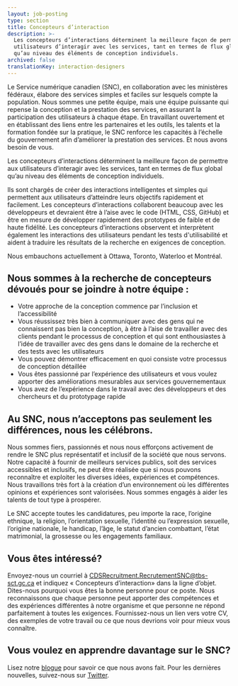 ```yaml
---
layout: job-posting
type: section
title: Concepteurs d’interaction
description: >-
  Les concepteurs d’interactions déterminent la meilleure façon de permettre aux
  utilisateurs d’interagir avec les services, tant en termes de flux global
  qu’au niveau des éléments de conception individuels.
archived: false
translationKey: interaction-designers
---
```

Le Service numérique canadien (SNC), en collaboration avec les ministères fédéraux, élabore des services simples et faciles sur lesquels compte la population. Nous sommes une petite équipe, mais une équipe puissante qui repense la conception et la prestation des services, en assurant la participation des utilisateurs à chaque étape. En travaillant ouvertement et en établissant des liens entre les partenaires et les outils, les talents et la formation fondée sur la pratique, le SNC renforce les capacités à l’échelle du gouvernement afin d’améliorer la prestation des services. Et nous avons besoin de vous.

Les concepteurs d’interactions déterminent la meilleure façon de permettre aux utilisateurs d’interagir avec les services, tant en termes de flux global qu’au niveau des éléments de conception individuels.

Ils sont chargés de créer des interactions intelligentes et simples qui permettent aux utilisateurs d’atteindre leurs objectifs rapidement et facilement. Les concepteurs d’interactions collaborent beaucoup avec les développeurs et devraient être à l’aise avec le code (HTML, CSS, GitHub) et être en mesure de développer rapidement des prototypes de faible et de haute fidélité. Les concepteurs d’interactions observent et interprètent également les interactions des utilisateurs pendant les tests d'utilisabilité et aident à traduire les résultats de la recherche en exigences de conception. 

Nous embauchons actuellement à Ottawa, Toronto, Waterloo et Montréal.

## Nous sommes à la recherche de concepteurs dévoués pour se joindre à notre équipe :

* Votre approche de la conception commence par l’inclusion et l’accessibilité
* Vous réussissez très bien à communiquer avec des gens qui ne connaissent pas bien la conception, à être à l’aise de travailler avec des clients pendant le processus de conception et qui sont enthousiastes à l’idée de travailler avec des gens dans le domaine de la recherche et des tests avec les utilisateurs
* Vous pouvez démontrer efficacement en quoi consiste votre processus de conception détaillée
* Vous êtes passionné par l’expérience des utilisateurs et vous voulez apporter des améliorations mesurables aux services gouvernementaux
* Vous avez de l’expérience dans le travail avec des développeurs et des chercheurs et du prototypage rapide

## Au SNC, nous n’acceptons pas seulement les différences, nous les célébrons.
Nous sommes fiers, passionnés et nous nous efforçons activement de rendre le SNC plus représentatif et inclusif de la société que nous servons. Notre capacité à fournir de meilleurs services publics, soit des services accessibles et inclusifs, ne peut être réalisée que si nous pouvons reconnaître et exploiter les diverses idées, expériences et compétences. Nous travaillons très fort à la création d’un environnement où les différentes opinions et expériences sont valorisées. Nous sommes engagés à aider les talents de tout type à prospérer.

Le SNC accepte toutes les candidatures, peu importe la race, l’origine ethnique, la religion, l’orientation sexuelle, l’identité ou l’expression sexuelle, l’origine nationale, le handicap, l’âge, le statut d’ancien combattant, l’état matrimonial, la grossesse ou les engagements familiaux.

## Vous êtes intéressé?

Envoyez-nous un courriel à [CDSRecruitment.RecrutementSNC@tbs-sct.gc.ca](mailto:CDSRecruitment.RecrutementSNC@tbs-sct.gc.ca) et indiquez « Concepteurs d’interaction» dans la ligne d’objet. Dites-nous pourquoi vous êtes la bonne personne pour ce poste. Nous reconnaissons que chaque personne peut apporter des compétences et des expériences différentes à notre organisme et que personne ne répond parfaitement à toutes les exigences. Fournissez-nous un lien vers votre CV, des exemples de votre travail ou ce que nous devrions voir pour mieux vous connaître.

## Vous voulez en apprendre davantage sur le SNC? 
Lisez notre [blogue](https://numerique.canada.ca/blogue/) pour savoir ce que nous avons fait.
Pour les dernières nouvelles, suivez-nous sur [Twitter](https://twitter.com/snc_gc?lang=fr).
